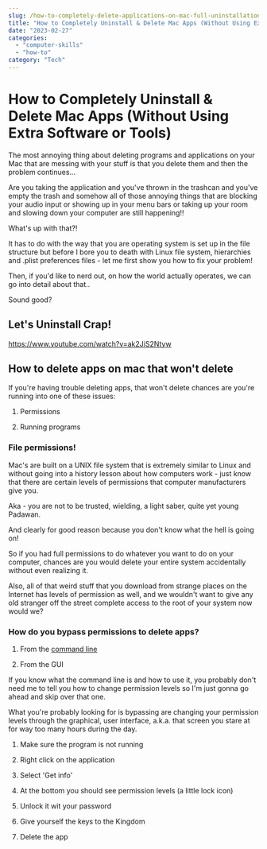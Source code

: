 ```yaml
---
slug: /how-to-completely-delete-applications-on-mac-full-uninstallation/
title: "How to Completely Uninstall & Delete Mac Apps (Without Using Extra Software or Tools)"
date: "2023-02-27"
categories:
  - "computer-skills"
  - "how-to"
category: "Tech"
---
```


# How to Completely Uninstall & Delete Mac Apps (Without Using Extra Software or Tools)

The most annoying thing about deleting programs and applications on your Mac that are messing with your stuff is that you delete them and then the problem continues...

Are you taking the application and you've thrown in the trashcan and you've empty the trash and somehow all of those annoying things that are blocking your audio input or showing up in your menu bars or taking up your room and slowing down your computer are still happening!!

What's up with that?!

It has to do with the way that you are operating system is set up in the file structure but before I bore you to death with Linux file system, hierarchies and .plist preferences files - let me first show you how to fix your problem!

Then, if you'd like to nerd out, on how the world actually operates, we can go into detail about that..

Sound good?

## Let's Uninstall Crap!

https://www.youtube.com/watch?v=ak2JiS2Ntyw

## How to delete apps on mac that won't delete

If you're having trouble deleting apps, that won't delete chances are you're running into one of these issues:

1. Permissions

3. Running programs

### File permissions!

Mac's are built on a UNIX file system that is extremely similar to Linux and without going into a history lesson about how computers work - just know that there are certain levels of permissions that computer manufacturers give you.

Aka - you are not to be trusted, wielding, a light saber, quite yet young Padawan.

And clearly for good reason because you don't know what the hell is going on!

So if you had full permissions to do whatever you want to do on your computer, chances are you would delete your entire system accidentally without even realizing it.

Also, all of that weird stuff that you download from strange places on the Internet has levels of permission as well, and we wouldn't want to give any old stranger off the street complete access to the root of your system now would we?

### How do you bypass permissions to delete apps?

1. From the [command line](https://devinschumacher.com/how-to-combine-merge-multiple-csv-or-excel-files-for-mac-pc/)

3. From the GUI

If you know what the command line is and how to use it, you probably don't need me to tell you how to change permission levels so I'm just gonna go ahead and skip over that one.

What you're probably looking for is bypassing are changing your permission levels through the graphical, user interface, a.k.a. that screen you stare at for way too many hours during the day.

1. Make sure the program is not running

3. Right click on the application

5. Select 'Get info'

7. At the bottom you should see permission levels (a little lock icon)

9. Unlock it wit your password

11. Give yourself the keys to the Kingdom

13. Delete the app

